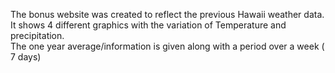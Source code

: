 The bonus website was created to reflect the previous Hawaii weather data. 
It shows 4 different graphics with the variation of Temperature and precipitation.  
The one year average/information is given along with a period over a week ( 7 days)
